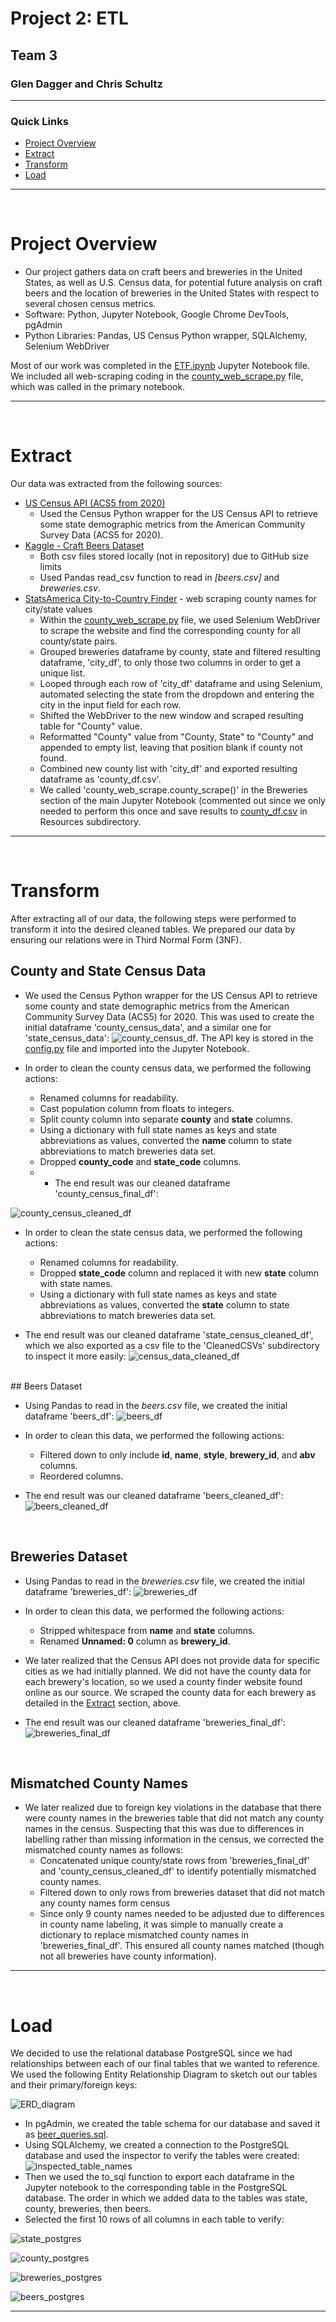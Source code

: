 # Project 2: ETL
## Team 3
### Glen Dagger and Chris Schultz

<hr>

### Quick Links
- [Project Overview](#overview)
- [Extract](#extract)
- [Transform](#transform)
- [Load](#load)


<hr>

<br>

# Project Overview

- Our project gathers data on craft beers and breweries in the United States, as well as U.S. Census data, for potential future analysis on craft beers and the location of breweries in the United States with respect to several chosen census metrics.
- Software: Python, Jupyter Notebook, Google Chrome DevTools, pgAdmin
- Python Libraries: Pandas, US Census Python wrapper, SQLAlchemy, Selenium WebDriver

Most of our work was completed in the [ETF.ipynb](ETL.ipynb) Jupyter Notebook file. We included all web-scraping coding in the [county_web_scrape.py](county_web_scrape.py) file, which was called in the primary notebook.

<hr>

<br>

# Extract

Our data was extracted from the following sources:
- [US Census API (ACS5 from 2020)](https://pypi.org/project/CensusData/)
  - Used the Census Python wrapper for the US Census API to retrieve some state demographic metrics from the American Community Survey Data (ACS5 for 2020).
- [Kaggle - Craft Beers Dataset](https://www.kaggle.com/datasets/nickhould/craft-cans?select=breweries.csv)
  - Both csv files stored locally (not in repository) due to GitHub size limits
  - Used Pandas read_csv function to read in <em>[beers.csv]</em> and <em>breweries.csv</em>.
- [StatsAmerica City-to-Country Finder](https://www.statsamerica.org/CityCountyFinder/) - web scraping county names for city/state values
  - Within the [county_web_scrape.py](county_web_scrape.py) file, we used Selenium WebDriver to scrape the website and find the corresponding county for all county/state pairs.
  - Grouped breweries dataframe by county, state and filtered resulting dataframe, 'city_df', to only those two columns in order to get a unique list.
  - Looped through each row of 'city_df' dataframe and using Selenium, automated selecting the state from the dropdown and entering the city in the input field for each row.
  - Shifted the WebDriver to the new window and scraped resulting table for "County" value.
  - Reformatted "County" value from "County, State" to "County" and appended to empty list, leaving that position blank if county not found.
  - Combined new county list with 'city_df' and exported resulting dataframe as 'county_df.csv'.
  - We called 'county_web_scrape.county_scrape()' in the Breweries section of the main Jupyter Notebook (commented out since we only needed to perform this once and save results to [county_df.csv](./Resources/county_df.csv) in Resources subdirectory.

<hr>

<br>

# Transform

After extracting all of our data, the following steps were performed to transform it into the desired cleaned tables. We prepared our data by ensuring our relations were in Third Normal Form (3NF).

## County and State Census Data

- We used the Census Python wrapper for the US Census API to retrieve some county and state demographic metrics from the American Community Survey Data (ACS5) for 2020. This was used to create the initial dataframe 'county_census_data', and a similar one for 'state_census_data':
![county_census_df](./screenshots/county_census_df.png). The API key is stored in the [config.py](config.py) file and imported into the Jupyter Notebook.

- In order to clean the county census data, we performed the following actions:
  - Renamed columns for readability.
  - Cast population column from floats to integers.
  - Split county column into separate <strong>county</strong> and <strong>state</strong> columns.
  - Using a dictionary with full state names as keys and state abbreviations as values, converted the <strong>name</strong> column to state abbreviations to match breweries data set.
  - Dropped <strong>county_code</strong> and <strong>state_code</strong> columns.
  -   - The end result was our cleaned dataframe 'county_census_final_df':

![county_census_cleaned_df](./screenshots/county_census_final_df.png)

- In order to clean the state census data, we performed the following actions:
  - Renamed columns for readability.
  - Dropped <strong>state_code</strong> column and replaced it with new <strong>state</strong> column with state names.
  - Using a dictionary with full state names as keys and state abbreviations as values, converted the <strong>state</strong> column to state abbreviations to match breweries data set.

- The end result was our cleaned dataframe 'state_census_cleaned_df', which we also exported as a csv file to the 'CleanedCSVs' subdirectory to inspect it more easily:
![census_data_cleaned_df](./screenshots/state_census_cleaned_df.png)

<br>
## Beers Dataset

- Using Pandas to read in the <em>beers.csv</em> file, we created the initial dataframe 'beers_df':
![beers_df](./screenshots/beers_df_before.png)
- In order to clean this data, we performed the following actions:
  - Filtered down to only include <strong>id</strong>, <strong>name</strong>, <strong>style</strong>, <strong>brewery_id</strong>, and <strong>abv</strong> columns.
  - Reordered columns.
  
- The end result was our cleaned dataframe 'beers_cleaned_df':
![beers_cleaned_df](./screenshots/beers_cleaned_df.png)

<br>

## Breweries Dataset

- Using Pandas to read in the <em>breweries.csv</em> file, we created the initial dataframe 'breweries_df':
![breweries_df](./screenshots/breweries_df_before.png)

- In order to clean this data, we performed the following actions:
  - Stripped whitespace from <strong>name</strong> and <strong>state</strong> columns.
  - Renamed <strong>Unnamed: 0</strong> column as <strong>brewery_id</strong>.

- We later realized that the Census API does not provide data for specific cities as we had initially planned. We did not have the county data for each brewery's location, so we used a county finder website found online as our source. We scraped the county data for each brewery as detailed in the [Extract](#extract) section, above.
- The end result was our cleaned dataframe 'breweries_final_df':
![breweries_final_df](./screenshots/breweries_final_df.png)

<br>

## Mismatched County Names
- We later realized due to foreign key violations in the database that there were county names in the breweries table that did not match any county names in the census. Suspecting that this was due to differences in labelling rather than missing information in the census, we corrected the mismatched county names as follows:
  - Concatenated unique county/state rows from 'breweries_final_df' and 'county_census_cleaned_df' to identify potentially mismatched county names.
  - Filtered down to only rows from breweries dataset that did not match any county names form census
  - Since only 9 county names needed to be adjusted due to differences in county name labeling, it was simple to manually create a dictionary to replace mismatched county names in 'breweries_final_df'. This ensured all county names matched (though not all breweries have county information).

<hr>

<br>

# Load

We decided to use the relational database PostgreSQL since we had relationships between each of our final tables that we wanted to reference. We used the following Entity Relationship Diagram to sketch out our tables and their primary/foreign keys:

![ERD_diagram](./screenshots/ERD.png)

- In pgAdmin, we created the table schema for our database and saved it as [beer_queries.sql](/beer_queries.sql).
- Using SQLAlchemy, we created a connection to the PostgreSQL database and used the inspector to verify the tables were created:
![inspected_table_names](./screenshots/inspected_tablenames.png)
- Then we used the to_sql function to export each dataframe in the Jupyter notebook to the corresponding table in the PostgreSQL database. The order in which we added data to the tables was state, county, breweries, then beers.
- Selected the first 10 rows of all columns in each table to verify:

![state_postgres](./screenshots/state_census_postgres.png)

![county_postgres](./screenshots/county_census_postgres.png)

![breweries_postgres](./screenshots/breweries_postgres.png)

![beers_postgres](./screenshots/beers_postgres.png)

<hr>